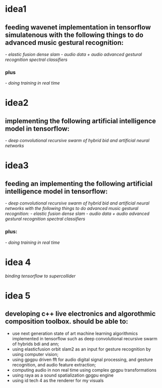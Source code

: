 <h1>idea1</h1>

<h2>feeding wavenet implementation in tensorflow simulatenous with the following things to do advanced music gestural recognition:</h2>
- <i>elastic fusion dense slam</i>
  - <i>audio data + audio advanced gestural recognition  spectral classifiers</i>

<h3>plus</h3>
- <i>doing training in real time</i>

<h1>idea2</h1>

<h2>implementing the following artificial intelligence model in tensorflow:</h2>
- <i>deep convolutional recursive swarm of hybrid bid and artificial neural networks</i>

<h1>idea3</h1>

<h2>feeding an implementing the following artificial intelligence model in tensorflow:</h2>
- <i>deep convolutional recursive swarm of hybrid bid and artificial neural networks with the following things to do advanced music gestural recognition:</i>
  - <i>elastic fusion dense slam</i>
  - <i>audio data + audio advanced gestural recognition  spectral classifiers</i>

<h3>plus:</h3>
- <i>doing training in real time</i>

<h1>idea 4</h1>

<i>binding tensorflow to supercollider</i>

<h1>idea 5</h1>

<h2>developing c++ live electronics and algorothmic composition toolbox. should be able to:</h2>

- use next generation state of art machine learning algorithmics implemented in tensorflow such as deep convolutional recursive swarm of hybrids bdi and ann;
- using elasticfusion orbit slam2 as an input for gesture recognition by using computer vision;
- using gpgpu driven fft for audio digital signal processing, and gesture recognition, and audio feature extraction;
- computing audio in non real time using complex gpgpu transformations
- using raya as a sound spatialization gpgpu engine
- using id tech 4 as the renderer for my visuals
